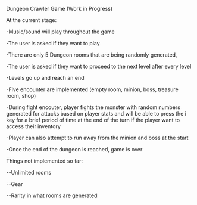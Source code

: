 Dungeon Crawler Game (Work in Progress)

At the current stage: 

-Music/sound will play throughout the game

-The user is asked if they want to play 

-There are only 5 Dungeon rooms that are being randomly generated,

-The user is asked if they want to proceed to the next level after every level

-Levels go up and reach an end 

-Five encounter are implemented (empty room, minion, boss, treasure room, shop)

-During fight encouter, player fights the monster with random numbers generated for attacks based on player stats and will be able to press the i key for a brief period of time at the end of the turn if the player want to access their inventory

-Player can also attempt to run away from the minion and boss at the start

-Once the end of the dungeon is reached, game is over 



Things not implemented so far:

--Unlimited rooms

--Gear

--Rarity in what rooms are generated